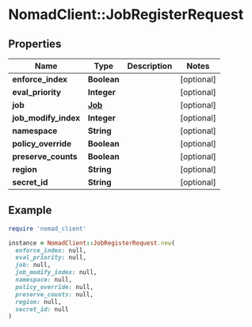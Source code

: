 # NomadClient::JobRegisterRequest

## Properties

| Name | Type | Description | Notes |
| ---- | ---- | ----------- | ----- |
| **enforce_index** | **Boolean** |  | [optional] |
| **eval_priority** | **Integer** |  | [optional] |
| **job** | [**Job**](Job.md) |  | [optional] |
| **job_modify_index** | **Integer** |  | [optional] |
| **namespace** | **String** |  | [optional] |
| **policy_override** | **Boolean** |  | [optional] |
| **preserve_counts** | **Boolean** |  | [optional] |
| **region** | **String** |  | [optional] |
| **secret_id** | **String** |  | [optional] |

## Example

```ruby
require 'nomad_client'

instance = NomadClient::JobRegisterRequest.new(
  enforce_index: null,
  eval_priority: null,
  job: null,
  job_modify_index: null,
  namespace: null,
  policy_override: null,
  preserve_counts: null,
  region: null,
  secret_id: null
)
```

